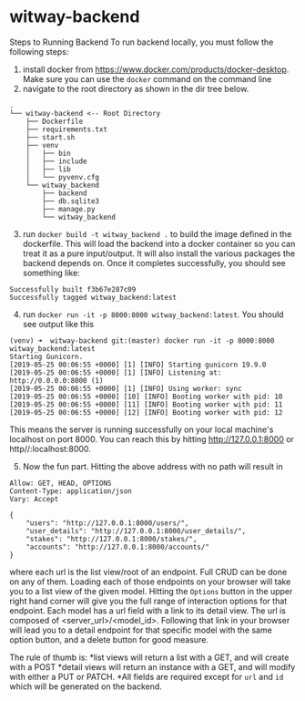 # witway-backend

Steps to Running Backend 
To run backend locally, you must follow the following steps:

1. install docker from https://www.docker.com/products/docker-desktop. Make sure you can use the `docker` command on the command line
2. navigate to the root directory as shown in the dir tree below. 

```.
.
└── witway-backend <-- Root Directory
    ├── Dockerfile
    ├── requirements.txt
    ├── start.sh
    ├── venv
    │   ├── bin
    │   ├── include
    │   ├── lib
    │   └── pyvenv.cfg
    └── witway_backend
        ├── backend
        ├── db.sqlite3
        ├── manage.py
        └── witway_backend
  ```
  3. run `docker build -t witway_backend .` to build the image defined in the dockerfile. 
  This will load the backend into a docker container so you can treat it as a pure input/output.
  It will also install the various packages the backend depends on. Once it completes successfully,
  you should see something like:
  ```
Successfully built f3b67e287c09
Successfully tagged witway_backend:latest
```

4. run `docker run -it -p 8000:8000 witway_backend:latest`. You should see output like this 
```
(venv) ➜  witway-backend git:(master) docker run -it -p 8000:8000 witway_backend:latest
Starting Gunicorn.
[2019-05-25 00:06:55 +0000] [1] [INFO] Starting gunicorn 19.9.0
[2019-05-25 00:06:55 +0000] [1] [INFO] Listening at: http://0.0.0.0:8000 (1)
[2019-05-25 00:06:55 +0000] [1] [INFO] Using worker: sync
[2019-05-25 00:06:55 +0000] [10] [INFO] Booting worker with pid: 10
[2019-05-25 00:06:55 +0000] [11] [INFO] Booting worker with pid: 11
[2019-05-25 00:06:55 +0000] [12] [INFO] Booting worker with pid: 12
```
This means the server is running successfully on your local machine's localhost on port 8000. You can reach this by hitting 
http://127.0.0.1:8000 or http//:localhost:8000.

5. Now the fun part. Hitting the above address with no path will result in 
```HTTP 200 OK
Allow: GET, HEAD, OPTIONS
Content-Type: application/json
Vary: Accept

{
    "users": "http://127.0.0.1:8000/users/",
    "user_details": "http://127.0.0.1:8000/user_details/",
    "stakes": "http://127.0.0.1:8000/stakes/",
    "accounts": "http://127.0.0.1:8000/accounts/"
}
```
where each url is the list view/root of an endpoint. Full CRUD can be done on any of them. Loading each of those endpoints 
on your browser will take you to a list view of the given model. Hitting the `Options` button in the upper right hand corner will give you the full range of interaction options for that endpoint. Each model has a url field with a link to its detail view. The url is composed of <server_url>/<model_id>.
Following that link in your browser will lead you to a detail endpoint for that specific model with the same option button, and a delete button for good measure. 

The rule of thumb is:
*list views will return a list with a GET, and will create with a POST
*detail views will return an instance with a GET, and will modify with either a PUT or PATCH.
*All fields are required except for `url` and `id` which will be generated on the backend. 




